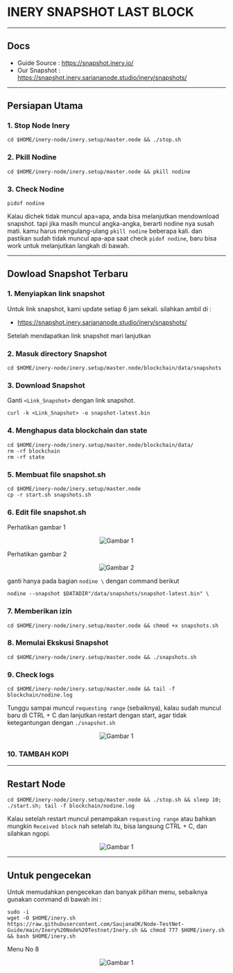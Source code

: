 # INERY SNAPSHOT LAST BLOCK
_________________________
## Docs
- Guide Source : https://snapshot.inery.io/
- Our Snapshot : https://snapshot.inery.sarjananode.studio/inery/snapshots/
_________________________
## Persiapan Utama
### 1. Stop Node Inery
```
cd $HOME/inery-node/inery.setup/master.node && ./stop.sh
```
### 2. Pkill Nodine
```
cd $HOME/inery-node/inery.setup/master.node && pkill nodine
```
### 3. Check Nodine
```
pidof nodine
```
Kalau dichek tidak muncul apa=apa, anda bisa melanjutkan mendownload snapshot. tapi jika masih muncul angka-angka, berarti nodine nya susah mati. kamu harus mengulang-ulang `pkill nodine` beberapa kali. dan pastikan sudah tidak muncul apa-apa saat check `pidof nodine`, baru bisa work untuk melanjutkan langkah di bawah.

_________________________
## Dowload Snapshot Terbaru
### 1. Menyiapkan link snapshot
Untuk link snapshot, kami update setiap 6 jam sekali. silahkan ambil di :
- https://snapshot.inery.sarjananode.studio/inery/snapshots/

Setelah mendapatkan link snapshot mari lanjutkan 
### 2. Masuk directory Snapshot
```
cd $HOME/inery-node/inery.setup/master.node/blockchain/data/snapshots
```
### 3. Download Snapshot
Ganti `<Link_Snapshot>` dengan link snapshot.
```
curl -k <Link_Snapshot> -o snapshot-latest.bin
```
### 4. Menghapus data blockchain dan state
```
cd $HOME/inery-node/inery.setup/master.node/blockchain/data/
rm -rf blockchain
rm -rf state
```
### 5. Membuat file snapshot.sh
```
cd $HOME/inery-node/inery.setup/master.node
cp -r start.sh snapshots.sh
```
### 6. Edit file snapshot.sh
Perhatikan gambar 1<br/>
<p align="center">
  <img src="https://user-images.githubusercontent.com/85033021/224552560-ce79e174-3840-4177-81ac-e472466dac41.png" alt="Gambar 1" />
</p>

Perhatikan gambar 2<br/>
<p align="center">
  <img src="https://user-images.githubusercontent.com/85033021/224551799-d986fe94-173f-4906-a2b1-abfecc7359f3.png" alt="Gambar 2" />
</p>


ganti hanya pada bagian `nodine \` dengan command berikut
```
nodine --snapshot $DATADIR"/data/snapshots/snapshot-latest.bin" \
```
### 7. Memberikan izin
```
cd $HOME/inery-node/inery.setup/master.node && chmod +x snapshots.sh
```
### 8. Memulai Ekskusi Snapshot
```
cd $HOME/inery-node/inery.setup/master.node && ./snapshots.sh
```
### 9. Check logs
```
cd $HOME/inery-node/inery.setup/master.node && tail -f blockchain/nodine.log
```

Tunggu sampai muncul `requesting range` (sebaiknya), kalau sudah muncul baru di CTRL + C dan lanjutkan restart dengan start, agar tidak ketegantungan dengan `./snapshot.sh`

<p align="center">
  <img src="https://user-images.githubusercontent.com/85033021/224553570-eee75dd5-3b45-4ce6-8d26-86d543ea345a.png" alt="Gambar 1" />
</p>

### 10. TAMBAH KOPI
_________________________
## Restart Node
```
cd $HOME/inery-node/inery.setup/master.node && ./stop.sh && sleep 10; ./start.sh; tail -f blockchain/nodine.log
```
Kalau setelah restart muncul penampakan `requesting range` atau bahkan mungkin `Received block` nah setelah itu, bisa langsung CTRL + C, dan silahkan ngopi.
<p align="center">
  <img src="https://user-images.githubusercontent.com/85033021/224554626-9bac276c-491d-4233-9c06-cf816be45ec1.png" alt="Gambar 1" />
</p>

_________________________
## Untuk pengecekan
Untuk memudahkan pengecekan dan banyak pilihan menu, sebaiknya gunakan command di bawah ini :
```
sudo -i
wget -O $HOME/inery.sh https://raw.githubusercontent.com/SaujanaOK/Node-TestNet-Guide/main/Inery%20Node%20Testnet/Inery.sh && chmod 777 $HOME/inery.sh && bash $HOME/inery.sh
```
Menu No 8
<p align="center">
  <img src="https://user-images.githubusercontent.com/85033021/224554803-d09069ec-e973-4fc1-b9ac-774d2bb8fe29.png" alt="Gambar 1" />
</p>
